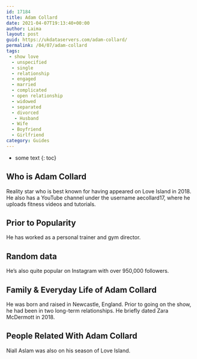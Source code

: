 ```yaml
---
id: 17184
title: Adam Collard
date: 2021-04-07T19:13:40+00:00
author: Laima
layout: post
guid: https://ukdataservers.com/adam-collard/
permalink: /04/07/adam-collard
tags:
 - show love
  - unspecified
  - single
  - relationship
  - engaged
  - married
  - complicated
  - open relationship
  - widowed
  - separated
  - divorced
   - Husband
  - Wife
  - Boyfriend
  - Girlfriend
category: Guides
---
```


* some text
{: toc}


## Who is Adam Collard
                  
                  
                  
Reality star who is best known for having appeared on Love Island in 2018. He also has a YouTube channel under the username aecollard17, where he uploads fitness videos and tutorials. 
                  
              
            
              
            
                
                
                
## Prior to Popularity
                  
                  
                  
He has worked as a personal trainer and gym director. 
                  
              
            
              
            
                
                
                
## Random data
                  
                  
                  
He&#8217;s also quite popular on Instagram with over 950,000 followers.
                  
              
            
              
            
                
                
                
## Family & Everyday Life of Adam Collard
                  
                  
                  
He was born and raised in Newcastle, England. Prior to going on the show, he had been in two long-term relationships. He briefly dated Zara McDermott in 2018.
                  
              
            
              
            
                
                
                
## People Related With Adam Collard
                  
                  
                  
Niall Aslam was also on his season of Love Island. 
                  
              
            
              
            
                
              
            
              
              
            
            
              
            
          
          
          